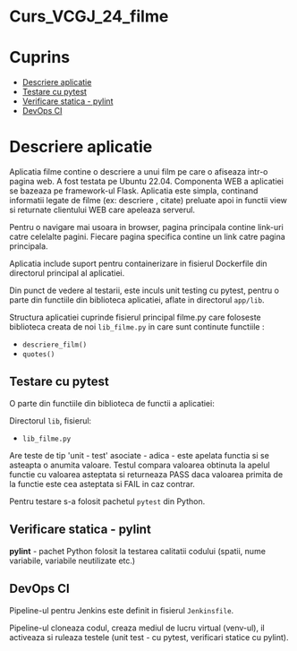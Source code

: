 
# Curs_VCGJ_24_filme

# Cuprins

- [Descriere aplicatie](#descriere-aplicatie)
- [Testare cu pytest](#testare-cu-pytest)
- [Verificare statica - pylint](#verificare-statica---pylint)
- [DevOps CI](#devops-ci)

# Descriere aplicatie

Aplicatia filme contine o descriere a unui film pe care o afiseaza intr-o pagina web. A fost testata pe Ubuntu 22.04. Componenta WEB a aplicatiei se bazeaza pe framework-ul Flask. Aplicatia este simpla, continand informatii legate de filme (ex: descriere , citate) preluate apoi in functii view si returnate clientului WEB care apeleaza serverul.

Pentru o navigare mai usoara in browser, pagina principala contine link-uri catre celelalte pagini. Fiecare pagina specifica contine un link catre pagina principala.

Aplicatia include suport pentru containerizare in fisierul Dockerfile din directorul principal al aplicatiei.

Din punct de vedere al testarii, este inculs unit testing cu pytest, pentru o parte din functiile din biblioteca aplicatiei, aflate in directorul `app/lib`.

Structura aplicatiei cuprinde fisierul principal filme.py care foloseste biblioteca creata de noi `lib_filme‎.py` in care sunt continute functiile :
- `descriere_film()`
- `quotes()`




## Testare cu pytest

O parte din functiile din biblioteca de functii a aplicatiei:

Directorul `lib`, fisierul:

- `lib_filme‎.py`

Are teste de tip 'unit - test' asociate - adica - este apelata functia si se asteapta o anumita valoare. Testul compara valoarea obtinuta la apelul functie cu valoarea asteptata si returneaza PASS daca valoarea primita de la functie este cea asteptata si FAIL in caz contrar.

Pentru testare s-a folosit pachetul `pytest` din Python.

## Verificare statica - pylint

**pylint** - pachet Python folosit la testarea calitatii codului (spatii, nume variabile, variabile neutilizate etc.)


## DevOps CI

Pipeline-ul pentru Jenkins este definit in fisierul `Jenkinsfile`.

Pipeline-ul cloneaza codul, creaza mediul de lucru virtual (venv-ul), il activeaza si ruleaza testele (unit test - cu pytest, verificari statice cu pylint).
